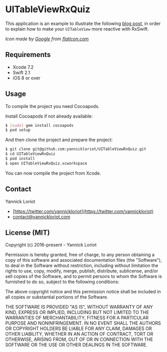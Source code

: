 # UITableViewRxQuiz

This application is an example to illustrate the following [blog post](http://yannickloriot.com/2016/01/make-uitableview-reactive-with-rxswift/), in order to explain how to make your `UITableView` more reactive with RxSwift.

*Icon made by [Google](http://www.flaticon.com/authors/google) from [flaticon.com](http://flaticon.com)*

## Requirements

- Xcode 7.2
- Swift 2.1
- iOS 8 or over

## Usage

To compile the project you need Cocoapods.

Install Cocoapods if not already available:

```bash
$ [sudo] gem install cocoapods
$ pod setup
```

And then clone the project and prepare the project:

```bash
$ git clone git@github.com:yannickloriot/UITableViewRxQuiz.git
$ cd UITableViewRxQuiz
$ pod install
$ open UITableViewRxQuiz.xcworkspace
```

You can now compile the project from Xcode.

## Contact

Yannick Loriot
 - [https://twitter.com/yannickloriot](https://twitter.com/yannickloriot)
 - [contact@yannickloriot.com](mailto:contact@yannickloriot.com)

## License (MIT)

Copyright (c) 2016-present - Yannick Loriot

Permission is hereby granted, free of charge, to any person obtaining a copy
of this software and associated documentation files (the "Software"), to deal
in the Software without restriction, including without limitation the rights
to use, copy, modify, merge, publish, distribute, sublicense, and/or sell
copies of the Software, and to permit persons to whom the Software is
furnished to do so, subject to the following conditions:

The above copyright notice and this permission notice shall be included in
all copies or substantial portions of the Software.

THE SOFTWARE IS PROVIDED "AS IS", WITHOUT WARRANTY OF ANY KIND, EXPRESS OR
IMPLIED, INCLUDING BUT NOT LIMITED TO THE WARRANTIES OF MERCHANTABILITY,
FITNESS FOR A PARTICULAR PURPOSE AND NONINFRINGEMENT. IN NO EVENT SHALL THE
AUTHORS OR COPYRIGHT HOLDERS BE LIABLE FOR ANY CLAIM, DAMAGES OR OTHER
LIABILITY, WHETHER IN AN ACTION OF CONTRACT, TORT OR OTHERWISE, ARISING FROM,
OUT OF OR IN CONNECTION WITH THE SOFTWARE OR THE USE OR OTHER DEALINGS IN
THE SOFTWARE.
